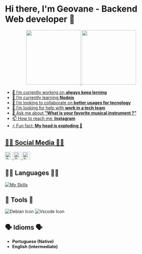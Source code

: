 # Hi there, I'm Geovane - Backend Web developer 👋

<div align="center">
  <a href="https://github.com/rafaballerini">
  <img height="180em" src="https://github-readme-stats.vercel.app/api?username=Geovane-Ievenes&show_icons=true&theme=dracula&include_all_commits=true&count_private=true"/>
  <img height="180em" src="https://github-readme-stats.vercel.app/api/top-langs/?username=Geovane-Ievenes&layout=compact&langs_count=7&theme=dracula"/>
</div>

- 🔭 I’m currently working on **always keep lerning**
- 🌱 I’m currently learning **Nodejs**
- 👯 I’m looking to collaborate on **better usages for tecnology**
- 🤔 I’m looking for help with **work in a tech team**
- 💬 Ask me about **"What is your favorite musical instrument ?"**
- 📫 How to reach me: **Instagram**
- ⚡ Fun fact: **My head is exploding 🤯**

## 🙋‍♂️ Social Media 🙋‍♂️

<a href="https://www.instagram.com/geovaneievenes/">
<img src="https://img.shields.io/badge/Instagram-E4405F?style=for-the-badge&logo=instagram&logoColor=white" alt="Gmailn logo" title="Gmail" height="25" />
</a>
<a href="https://www.linkedin.com/in/geovane-ievenes-1558321ab/">
<img src="https://img.shields.io/badge/LinkedIn-0077B5?style=for-the-badge&logo=linkedin&logoColor=white" alt="Gmailn logo" title="Gmail" height="25" />
</a>
<a href="mailto:geovane.candevenes@gmail.com">
<img src="https://img.shields.io/badge/Gmail-D14836?style=for-the-badge&logo=gmail&logoColor=white" alt="Gmailn logo" title="Gmail" height="25" />
</a>

## 👨‍💻 Languages 👨‍💻
 
[![My Skills](https://skills.thijs.gg/icons?i=html,css,nodejs,js,php,mongodb,mysql,redis)](https://skills.thijs.gg)

## 🔧 Tools 🔧

<img src="https://img.shields.io/badge/Debian-A81D33?style=for-the-badge&logo=debian&logoColor=white" alt="Debian Icon" />
<img src="https://img.shields.io/badge/Visual_Studio_Code-0078D4?style=for-the-badge&logo=visual%20studio%20code&logoColor=white" alt="Vscode Icon"/>


## 🗣 Idioms 🗣

* **Portuguese (Native)**
* **English (intermediate)**

